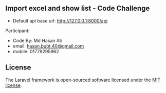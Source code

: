 
## Import excel and show list - Code Challenge


* Default api base url: http://127.0.0.1:8000/api


Participant: 

* Code By: Md Hasan Ali
* email: hasan.bubt.40@gmail.com
* mobile: 01779295962


## License

The Laravel framework is open-sourced software licensed under the [MIT license](https://opensource.org/licenses/MIT).
